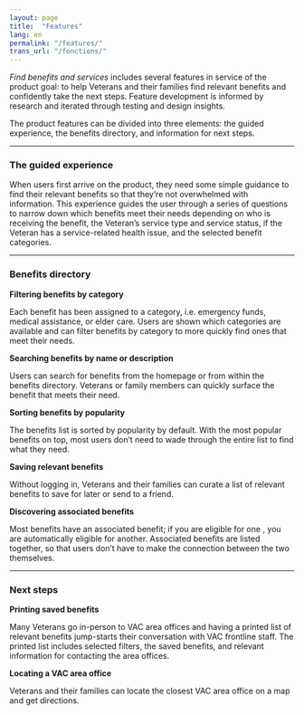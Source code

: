 ```yaml
---
layout: page
title:  "Features"
lang: en
permalink: "/features/"
trans_url: "/fonctions/"
---
```


*Find benefits and services* includes several features in service of the product goal: to help Veterans and their families find relevant benefits and confidently take the next steps. Feature development is informed by research and iterated through testing and design insights.

The product features can be divided into three elements: the guided experience, the benefits directory, and information for next steps.

---

### The guided experience

When users first arrive on the product, they need some simple guidance to find their relevant benefits so that they’re not overwhelmed with information. This experience guides the user through a series of questions to narrow down which benefits meet their needs depending on who is receiving the benefit, the Veteran’s service type and service status, if the Veteran has a service-related health issue, and the selected benefit categories.

---

### Benefits directory

**Filtering benefits by category**

Each benefit has been assigned to a category, i.e. emergency funds, medical assistance, or elder care. Users are shown which categories are available and can filter benefits by category to more quickly find ones that meet their needs.

**Searching benefits by name or description**

Users can search for benefits from the homepage or from within the benefits directory. Veterans or family members can quickly surface the benefit that meets their need.

**Sorting benefits by popularity**

The benefits list is sorted by popularity by default. With the most popular benefits on top, most users don’t need to wade through the entire list to find what they need.

**Saving relevant benefits**

Without logging in, Veterans and their families can curate a list of relevant benefits to save for later or send to a friend.

**Discovering associated benefits**

Most benefits have an associated benefit; if you are eligible for one , you are automatically eligible for another. Associated benefits are listed together, so that users don’t have to make the connection between the two themselves.

---

### Next steps

**Printing saved benefits**

Many Veterans go in-person to VAC area offices and having a printed list of relevant benefits jump-starts their conversation with VAC frontline staff. The printed list includes selected filters, the saved benefits, and relevant information for contacting the area offices.

**Locating a VAC area office**

Veterans and their families can locate the closest VAC area office on a map and get directions.
